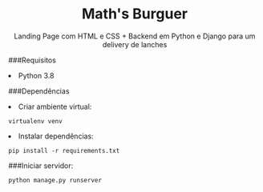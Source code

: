 <h1 align="center">Math's Burguer</h1>

<p align="center">Landing Page com HTML e CSS + Backend em Python e Django para um delivery de lanches</p>

###Requisitos

<li>Python 3.8</li>

###Dependências

<li>Criar ambiente virtual:</li>

```console
virtualenv venv
```

<li>Instalar dependências:</li>

```console
pip install -r requirements.txt
```

###Iniciar servidor:

```console
python manage.py runserver
```